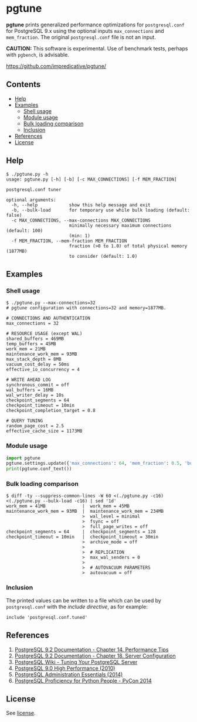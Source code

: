 # pgtune

**pgtune** prints generalized performance optimizations for `postgresql.conf` for PostgreSQL 9.x using the optional inputs `max_connections` and `mem_fraction`. The original `postgresql.conf` file is not an input.

**CAUTION:** This software is experimental. Use of benchmark tests, perhaps with `pgbench`, is advisable.

https://github.com/impredicative/pgtune/

## Contents

- [Help](#help)
- [Examples](#examples)
	- [Shell usage](#shell-usage)
	- [Module usage](#module-usage)
	- [Bulk loading comparison](#bulk-loading-comparison)
	- [Inclusion](#inclusion)
- [References](#references)
- [License](#license)

## Help
```
$ ./pgtune.py -h
usage: pgtune.py [-h] [-b] [-c MAX_CONNECTIONS] [-f MEM_FRACTION]

postgresql.conf tuner

optional arguments:
  -h, --help            show this help message and exit
  -b, --bulk-load       for temporary use while bulk loading (default: false)
  -c MAX_CONNECTIONS, --max-connections MAX_CONNECTIONS
                        minimally necessary maximum connections (default: 100)
                        (min: 1)
  -f MEM_FRACTION, --mem-fraction MEM_FRACTION
                        fraction (>0 to 1.0) of total physical memory (1877MB)
                        to consider (default: 1.0)
```

## Examples
### Shell usage
```
$ ./pgtune.py --max-connections=32
# pgtune configuration with connections=32 and memory=1877MB.

# CONNECTIONS AND AUTHENTICATION
max_connections = 32

# RESOURCE USAGE (except WAL)
shared_buffers = 469MB
temp_buffers = 45MB
work_mem = 21MB
maintenance_work_mem = 93MB
max_stack_depth = 8MB
vacuum_cost_delay = 50ms
effective_io_concurrency = 4

# WRITE AHEAD LOG
synchronous_commit = off
wal_buffers = 16MB
wal_writer_delay = 10s
checkpoint_segments = 64
checkpoint_timeout = 10min
checkpoint_completion_target = 0.8

# QUERY TUNING
random_page_cost = 2.5
effective_cache_size = 1173MB
```

### Module usage
```python
import pgtune
pgtune.settings.update({'max_connections': 64, 'mem_fraction': 0.5, 'bulk_load': False})  # as needed
print(pgtune.conf_text())
```

### Bulk loading comparison
```
$ diff -ty --suppress-common-lines -W 60 <(./pgtune.py -c16) <(./pgtune.py --bulk-load -c16) | sed '1d'
work_mem = 41MB              |  work_mem = 45MB
maintenance_work_mem = 93MB  |  maintenance_work_mem = 234MB
                             >  wal_level = minimal
                             >  fsync = off
                             >  full_page_writes = off
checkpoint_segments = 64     |  checkpoint_segments = 128
checkpoint_timeout = 10min   |  checkpoint_timeout = 30min
                             >  archive_mode = off
                             >
                             >  # REPLICATION
                             >  max_wal_senders = 0
                             >
                             >  # AUTOVACUUM PARAMETERS
                             >  autovacuum = off
```

### Inclusion
The printed values can be written to a file which can be used by `postgresql.conf` with the *include directive*, as for example:

`include 'postgresql.conf.tuned'`

## References
1. [PostgreSQL 9.2 Documentation - Chapter 14. Performance Tips](http://www.postgresql.org/docs/9.2/static/performance-tips.html)
2. [PostgreSQL 9.2 Documentation - Chapter 18. Server Configuration](http://www.postgresql.org/docs/9.2/static/runtime-config.html)
3. [PostgreSQL Wiki - Tuning Your PostgreSQL Server](http://wiki.postgresql.org/wiki/Tuning_Your_PostgreSQL_Server)
4. [PostgreSQL 9.0 High Performance (2010)](http://www.amazon.com/PostgreSQL-High-Performance-Gregory-Smith/dp/184951030X)
5. [PostgreSQL Administration Essentials (2014)](http://www.amazon.com/PostgreSQL-Administration-Essentials-Hans-Jurgen-Schonig/dp/1783988983/)
6. [PostgreSQL Proficiency for Python People - PyCon 2014](https://www.youtube.com/watch?v=0uCxLCmzaG4)


## License

See [license](LICENSE).
